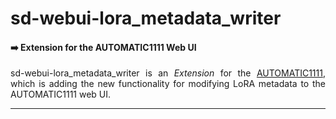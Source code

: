 # sd-webui-lora_metadata_writer
#### :arrow_right: Extension for the AUTOMATIC1111 Web UI

<p align="justify">sd-webui-lora_metadata_writer is an <i>Extension</i> for the <a href="https://github.com/AUTOMATIC1111/stable-diffusion-webui">AUTOMATIC1111</a>, which is adding the new functionality for modifying LoRA metadata to the AUTOMATIC1111 web UI.</p>

---
